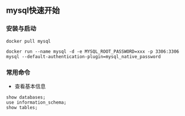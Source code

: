 ## mysql快速开始

### 安装与启动

```
docker pull mysql

docker run --name mysql -d -e MYSQL_ROOT_PASSWORD=xxx -p 3306:3306 mysql --default-authentication-plugin=mysql_native_password

```

### 常用命令

* 查看基本信息

```
show databases;
use information_schema;
show tables;

```


